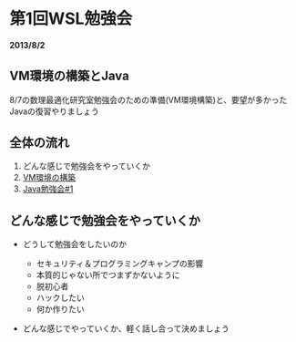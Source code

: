 # 第1回WSL勉強会

#### 2013/8/2

## VM環境の構築とJava
8/7の数理最適化研究室勉強会のための準備(VM環境構築)と、要望が多かったJavaの復習やりましょう


## 全体の流れ
1. どんな感じで勉強会をやっていくか
1. [VM環境の構築](create-vm-environments.md)
1. [Java勉強会#1](learn-about-java.md)

## どんな感じで勉強会をやっていくか
* どうして勉強会をしたいのか
    * セキュリティ＆プログラミングキャンプの影響
    * 本質的じゃない所でつまずかないように
    * 脱初心者
    * ハックしたい
    * 何か作りたい

* どんな感じでやっていくか、軽く話し合って決めましょう
